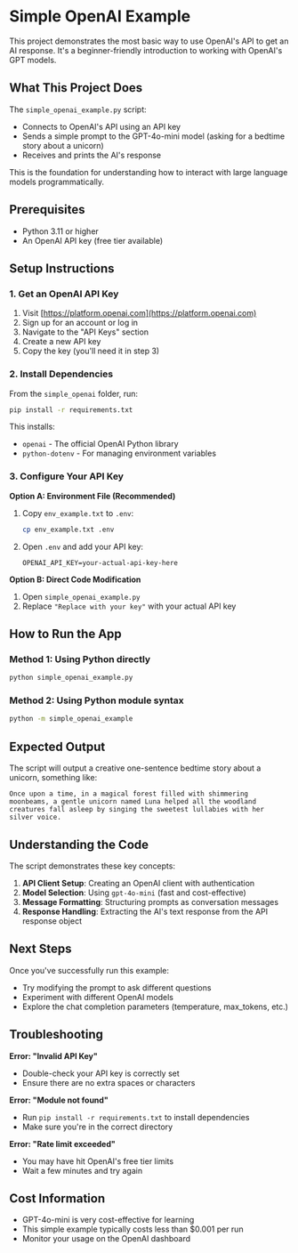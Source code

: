 # Simple OpenAI Example

This project demonstrates the most basic way to use OpenAI's API to get an AI response. It's a beginner-friendly introduction to working with OpenAI's GPT models.

## What This Project Does

The `simple_openai_example.py` script:
- Connects to OpenAI's API using an API key
- Sends a simple prompt to the GPT-4o-mini model (asking for a bedtime story about a unicorn)
- Receives and prints the AI's response

This is the foundation for understanding how to interact with large language models programmatically.

## Prerequisites

- Python 3.11 or higher
- An OpenAI API key (free tier available)

## Setup Instructions

### 1. Get an OpenAI API Key

1. Visit [https://platform.openai.com](https://platform.openai.com)
2. Sign up for an account or log in
3. Navigate to the "API Keys" section
4. Create a new API key
5. Copy the key (you'll need it in step 3)

### 2. Install Dependencies

From the `simple_openai` folder, run:

```bash
pip install -r requirements.txt
```

This installs:
- `openai` - The official OpenAI Python library
- `python-dotenv` - For managing environment variables

### 3. Configure Your API Key

**Option A: Environment File (Recommended)**
1. Copy `env_example.txt` to `.env`:
   ```bash
   cp env_example.txt .env
   ```
2. Open `.env` and add your API key:
   ```
   OPENAI_API_KEY=your-actual-api-key-here
   ```

**Option B: Direct Code Modification**
1. Open `simple_openai_example.py`
2. Replace `"Replace with your key"` with your actual API key

## How to Run the App

### Method 1: Using Python directly
```bash
python simple_openai_example.py
```

### Method 2: Using Python module syntax
```bash
python -m simple_openai_example
```

## Expected Output

The script will output a creative one-sentence bedtime story about a unicorn, something like:

```
Once upon a time, in a magical forest filled with shimmering moonbeams, a gentle unicorn named Luna helped all the woodland creatures fall asleep by singing the sweetest lullabies with her silver voice.
```

## Understanding the Code

The script demonstrates these key concepts:

1. **API Client Setup**: Creating an OpenAI client with authentication
2. **Model Selection**: Using `gpt-4o-mini` (fast and cost-effective)
3. **Message Formatting**: Structuring prompts as conversation messages
4. **Response Handling**: Extracting the AI's text response from the API response object

## Next Steps

Once you've successfully run this example:
- Try modifying the prompt to ask different questions
- Experiment with different OpenAI models
- Explore the chat completion parameters (temperature, max_tokens, etc.)

## Troubleshooting

**Error: "Invalid API Key"**
- Double-check your API key is correctly set
- Ensure there are no extra spaces or characters

**Error: "Module not found"**
- Run `pip install -r requirements.txt` to install dependencies
- Make sure you're in the correct directory

**Error: "Rate limit exceeded"**
- You may have hit OpenAI's free tier limits
- Wait a few minutes and try again

## Cost Information

- GPT-4o-mini is very cost-effective for learning
- This simple example typically costs less than $0.001 per run
- Monitor your usage on the OpenAI dashboard 